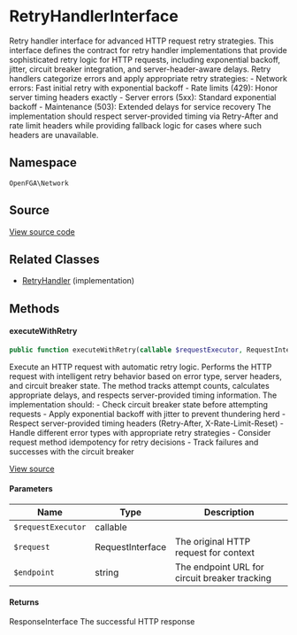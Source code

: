 # RetryHandlerInterface

Retry handler interface for advanced HTTP request retry strategies. This interface defines the contract for retry handler implementations that provide sophisticated retry logic for HTTP requests, including exponential backoff, jitter, circuit breaker integration, and server-header-aware delays. Retry handlers categorize errors and apply appropriate retry strategies: - Network errors: Fast initial retry with exponential backoff - Rate limits (429): Honor server timing headers exactly - Server errors (5xx): Standard exponential backoff - Maintenance (503): Extended delays for service recovery The implementation should respect server-provided timing via Retry-After and rate limit headers while providing fallback logic for cases where such headers are unavailable.

## Namespace
`OpenFGA\Network`

## Source
[View source code](https://github.com/evansims/openfga-php/blob/main/src/Network/RetryHandlerInterface.php)


## Related Classes
* [RetryHandler](Network/RetryHandler.md) (implementation)



## Methods

                        
#### executeWithRetry


```php
public function executeWithRetry(callable $requestExecutor, RequestInterface $request, string $endpoint): ResponseInterface
```

Execute an HTTP request with automatic retry logic. Performs the HTTP request with intelligent retry behavior based on error type, server headers, and circuit breaker state. The method tracks attempt counts, calculates appropriate delays, and respects server-provided timing information. The implementation should: - Check circuit breaker state before attempting requests - Apply exponential backoff with jitter to prevent thundering herd - Respect server-provided timing headers (Retry-After, X-Rate-Limit-Reset) - Handle different error types with appropriate retry strategies - Consider request method idempotency for retry decisions - Track failures and successes with the circuit breaker

[View source](https://github.com/evansims/openfga-php/blob/main/src/Network/RetryHandlerInterface.php#L55)

#### Parameters
| Name | Type | Description |
|------|------|-------------|
| `$requestExecutor` | callable |  |
| `$request` | RequestInterface | The original HTTP request for context |
| `$endpoint` | string | The endpoint URL for circuit breaker tracking |

#### Returns
ResponseInterface
 The successful HTTP response

